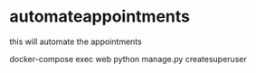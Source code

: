 # automateappointments
this will automate the appointments


docker-compose exec web python manage.py createsuperuser